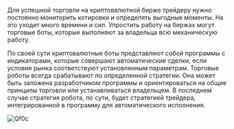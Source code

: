 Для успешной торговли на криптовалютной бирже трейдеру нужно постоянно мониторить котировки и определять выгодные моменты. На это уходит много времени и сил. Упростить работу на биржах могут торговые боты, которые выполняют за владельца всю механическую работу. 

По своей сути криптовалютные боты представляют собой программы с индикаторами, которые совершают автоматические сделки, если условия рынка соответствуют установленным параметрам. Торговые роботы всегда срабатывают по определенной стратегии. Она может быть заложена разработчиком программы и ориентироваться на общие принципы торговли или устанавливаться владельцем. В последнем случае стратегия робота, по сути, будет стратегией трейдера, интегрированной в программу для автоматического исполнения.


![Qf0c](https://user-images.githubusercontent.com/92888188/145472421-7967211e-433e-4598-8301-a6490589694f.gif)
